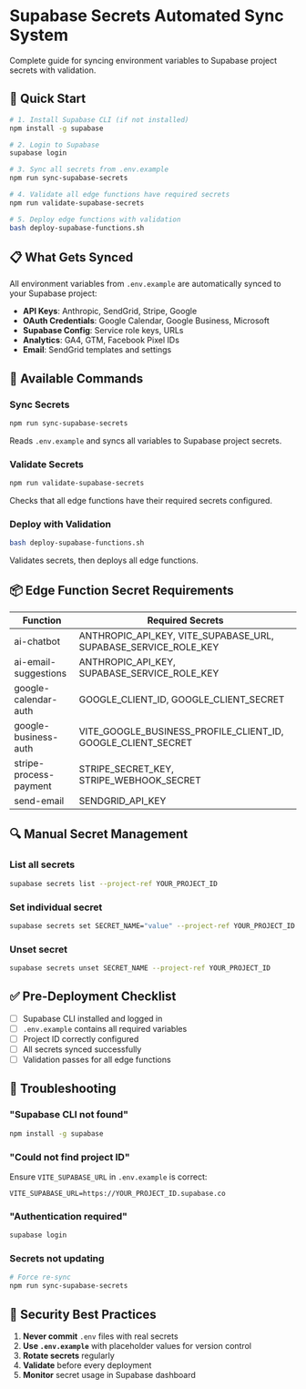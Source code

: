 # Supabase Secrets Automated Sync System

Complete guide for syncing environment variables to Supabase project secrets with validation.

## 🚀 Quick Start

```bash
# 1. Install Supabase CLI (if not installed)
npm install -g supabase

# 2. Login to Supabase
supabase login

# 3. Sync all secrets from .env.example
npm run sync-supabase-secrets

# 4. Validate all edge functions have required secrets
npm run validate-supabase-secrets

# 5. Deploy edge functions with validation
bash deploy-supabase-functions.sh
```

## 📋 What Gets Synced

All environment variables from `.env.example` are automatically synced to your Supabase project:

- **API Keys**: Anthropic, SendGrid, Stripe, Google
- **OAuth Credentials**: Google Calendar, Google Business, Microsoft
- **Supabase Config**: Service role keys, URLs
- **Analytics**: GA4, GTM, Facebook Pixel IDs
- **Email**: SendGrid templates and settings

## 🔧 Available Commands

### Sync Secrets
```bash
npm run sync-supabase-secrets
```
Reads `.env.example` and syncs all variables to Supabase project secrets.

### Validate Secrets
```bash
npm run validate-supabase-secrets
```
Checks that all edge functions have their required secrets configured.

### Deploy with Validation
```bash
bash deploy-supabase-functions.sh
```
Validates secrets, then deploys all edge functions.

## 📦 Edge Function Secret Requirements

| Function | Required Secrets |
|----------|-----------------|
| ai-chatbot | ANTHROPIC_API_KEY, VITE_SUPABASE_URL, SUPABASE_SERVICE_ROLE_KEY |
| ai-email-suggestions | ANTHROPIC_API_KEY, SUPABASE_SERVICE_ROLE_KEY |
| google-calendar-auth | GOOGLE_CLIENT_ID, GOOGLE_CLIENT_SECRET |
| google-business-auth | VITE_GOOGLE_BUSINESS_PROFILE_CLIENT_ID, GOOGLE_CLIENT_SECRET |
| stripe-process-payment | STRIPE_SECRET_KEY, STRIPE_WEBHOOK_SECRET |
| send-email | SENDGRID_API_KEY |

## 🔍 Manual Secret Management

### List all secrets
```bash
supabase secrets list --project-ref YOUR_PROJECT_ID
```

### Set individual secret
```bash
supabase secrets set SECRET_NAME="value" --project-ref YOUR_PROJECT_ID
```

### Unset secret
```bash
supabase secrets unset SECRET_NAME --project-ref YOUR_PROJECT_ID
```

## ✅ Pre-Deployment Checklist

- [ ] Supabase CLI installed and logged in
- [ ] `.env.example` contains all required variables
- [ ] Project ID correctly configured
- [ ] All secrets synced successfully
- [ ] Validation passes for all edge functions

## 🐛 Troubleshooting

### "Supabase CLI not found"
```bash
npm install -g supabase
```

### "Could not find project ID"
Ensure `VITE_SUPABASE_URL` in `.env.example` is correct:
```
VITE_SUPABASE_URL=https://YOUR_PROJECT_ID.supabase.co
```

### "Authentication required"
```bash
supabase login
```

### Secrets not updating
```bash
# Force re-sync
npm run sync-supabase-secrets
```

## 🔐 Security Best Practices

1. **Never commit** `.env` files with real secrets
2. **Use `.env.example`** with placeholder values for version control
3. **Rotate secrets** regularly
4. **Validate** before every deployment
5. **Monitor** secret usage in Supabase dashboard

